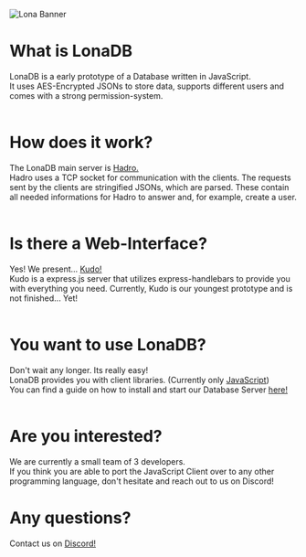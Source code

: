 ![Lona Banner](https://github.com/LonaDB/.github/blob/main/profile/banner.png?raw=true)
# What is LonaDB
LonaDB is a early prototype of a Database written in JavaScript. <br>
It uses AES-Encrypted JSONs to store data, supports different users and comes with a strong permission-system.
<br>
<br>
# How does it work?
The LonaDB main server is [Hadro.](https://github.com/LonaDB/Hadro) <br>
Hadro uses a TCP socket for communication with the clients. The requests sent by the clients are stringified JSONs, which are parsed. These contain all needed informations for Hadro to answer and, for example, create a user.
<br>
<br>
# Is there a Web-Interface?
Yes! We present... [Kudo!](https://github.com/LonaDB/Kudo) <br>
Kudo is a express.js server that utilizes express-handlebars to provide you with everything you need.
Currently, Kudo is our youngest prototype and is not finished... Yet!
<br>
<br>
# You want to use LonaDB?
Don't wait any longer. Its really easy! <br>
LonaDB provides you with client libraries. (Currently only [JavaScript](https://lona.js.org/client/javascript.html)) <br>
You can find a guide on how to install and start our Database Server [here!](https://lona.js.org/guide/getting-started.html)
<br>
<br>
# Are you interested?
We are currently a small team of 3 developers. <br>
If you think you are able to port the JavaScript Client over to any other programming language, don't hesitate and reach out to us on Discord!
<br>
# Any questions? 
Contact us on [Discord!](https://discord.gg/tBWVGQt8sP)
